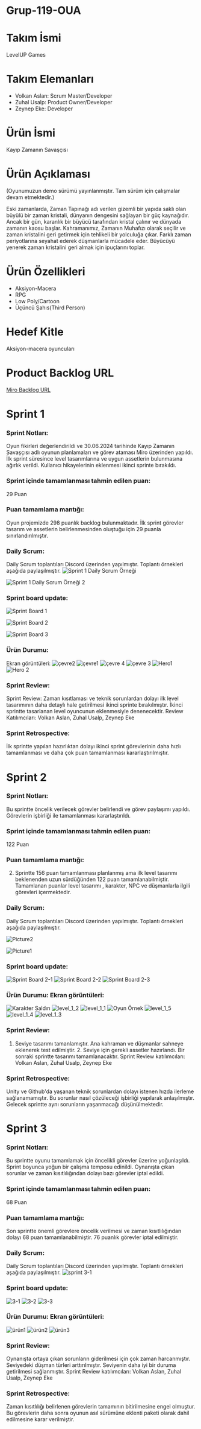 # Grup-119-OUA
# Takım İsmi <br/>
LevelUP Games
# Takım Elemanları
+ Volkan Aslan: Scrum Master/Developer
+ Zuhal Usalp: Product Owner/Developer
+ Zeynep Eke: Developer

# Ürün İsmi <br/>
Kayıp Zamanın Savaşçısı
# Ürün Açıklaması 
(Oyunumuzun demo sürümü yayınlanmıştır. Tam sürüm için çalışmalar devam etmektedir.)

Eski zamanlarda, Zaman Tapınağı adı verilen gizemli bir yapıda saklı olan büyülü bir zaman kristali, dünyanın dengesini sağlayan bir güç kaynağıdır. Ancak bir gün, karanlık bir büyücü tarafından kristal çalınır ve dünyada zamanın kaosu başlar. Kahramanımız, Zamanın Muhafızı olarak seçilir ve zaman kristalini geri getirmek için tehlikeli bir yolculuğa çıkar. Farklı zaman periyotlarına seyahat ederek düşmanlarla mücadele eder. Büyücüyü yenerek zaman kristalini geri almak için ipuçlarını toplar.

# Ürün Özellikleri
+ Aksiyon-Macera
+ RPG
+ Low Poly/Cartoon
+ Üçüncü Şahıs(Third Person)

# Hedef Kitle
Aksiyon-macera oyuncuları

# Product Backlog URL
[Miro Backlog URL](https://miro.com/app/board/uXjVK3c14ag=/?share_link_id=744748613252)

# Sprint 1
### Sprint Notları: 
Oyun fikirleri değerlendirildi ve 30.06.2024 tarihinde Kayıp Zamanın Savaşçısı adlı oyunun planlamaları ve görev ataması Miro üzerinden yapıldı. İlk sprint süresince level tasarımlarına ve uygun assetlerin bulunmasına ağırlık verildi. Kullanıcı hikayelerinin eklenmesi ikinci sprinte bırakıldı.
### Sprint içinde tamamlanması tahmin edilen puan: 
29 Puan
### Puan tamamlama mantığı: 
Oyun projemizde 298 puanlık backlog bulunmaktadır. İlk sprint görevler tasarım ve assetlerin belirlenmesinden oluştuğu için 29 puanla sınırlandırılmıştır.
### Daily Scrum: 
Daily Scrum toplantıları Discord üzerinden yapılmıştır. Toplantı örnekleri aşağıda paylaşılmıştır.
![Sprint 1 Daily Scrum Örneği](https://github.com/zeynepeke/Grup-119-OUA/assets/171696673/dd196d69-467d-4c54-8853-869a87eeba82)

![Sprint 1 Daily Scrum Örneği 2](https://github.com/zeynepeke/Grup-119-OUA/assets/171696673/ca4de769-d7bc-492e-9718-65db862037e6)

### Sprint board update: 
![Sprint Board 1](https://github.com/zeynepeke/Grup-119-OUA/assets/171696673/820341ca-e732-4d7c-944a-194c9c863223)

![Sprint Board 2](https://github.com/zeynepeke/Grup-119-OUA/assets/171696673/805e3477-5a73-45e5-bcf2-87102cd024eb)

![Sprint Board 3](https://github.com/zeynepeke/Grup-119-OUA/assets/171696673/2ac8f447-3c71-48b8-80b6-f0437f26b3f6)


### Ürün Durumu: 
Ekran görüntüleri:
![çevre2](https://github.com/zeynepeke/Grup-119-OUA/assets/171696673/63ceaaff-509e-411f-b4ce-d47b31082160)
![çevre1](https://github.com/zeynepeke/Grup-119-OUA/assets/171696673/f8b3a97d-6efd-4bc6-9d08-efb4acae08ff)
![çevre 4](https://github.com/zeynepeke/Grup-119-OUA/assets/171696673/45af0d4b-14f5-4591-989d-fdaffcdaeca1)
![çevre 3](https://github.com/zeynepeke/Grup-119-OUA/assets/171696673/4d041afe-b1e8-4910-888a-9aa6ab436393)
![Hero1](https://github.com/zeynepeke/Grup-119-OUA/assets/171696673/080725b1-17e5-4064-8e4d-b19544670c8d)
![Hero 2](https://github.com/zeynepeke/Grup-119-OUA/assets/171696673/767c95be-0332-4a56-a142-2ea955815347)


### Sprint Review:
Sprint Review: Zaman kısıtlaması ve teknik sorunlardan dolayı ilk level tasarımının daha detaylı hale getirilmesi ikinci sprinte bırakılmıştır. İkinci sprintte tasarlanan level oyuncunun eklenmesiyle denenecektir. 
Review Katılımcıları: Volkan Aslan, Zuhal Usalp, Zeynep Eke

### Sprint Retrospective: 
İlk sprintte yapılan hazırlıktan dolayı ikinci sprint görevlerinin daha hızlı tamamlanması ve daha çok puan tamamlanması kararlaştırılmıştır.

# Sprint 2
### Sprint Notları:
Bu sprintte öncelik verilecek görevler belirlendi ve görev paylaşımı yapıldı. Görevlerin işbirliği ile tamamlanması kararlaştırıldı.
### Sprint içinde tamamlanması tahmin edilen puan: 
122 Puan

### Puan tamamlama mantığı: 
2. Sprintte 156 puan tamamlanması planlanmış ama ilk level tasarımı beklenenden uzun sürdüğünden 122 puan tamamlanabilmiştir. Tamamlanan puanlar level tasarımı , karakter, NPC ve düşmanlarla ilgili görevleri içermektedir.

### Daily Scrum: 
Daily Scrum toplantıları Discord üzerinden yapılmıştır. Toplantı örnekleri aşağıda paylaşılmıştır.

![Picture2](https://github.com/user-attachments/assets/34cef211-f370-4004-89cd-75caf31782c4)

![Picture1](https://github.com/user-attachments/assets/9e108b54-6307-4896-a3ab-5bc6045798d6)


### Sprint board update: 

![Sprint Board 2-1](https://github.com/user-attachments/assets/4801bb58-d605-466b-a0a7-ae32948a6337)
![Sprint Board 2-2](https://github.com/user-attachments/assets/05e56319-c13c-4542-a4ae-9586aedb98ef)
![Sprint Board 2-3](https://github.com/user-attachments/assets/61f6fa2c-516f-44c4-b501-88a7ff447b21)

### Ürün Durumu: Ekran görüntüleri:

![Karakter Saldırı](https://github.com/user-attachments/assets/83f3cab9-04e7-4c49-9651-aaf8bde1a49e)
![level_1_2](https://github.com/user-attachments/assets/77140f09-e07a-40ed-963c-e0dfcad227b5)
![level_1_1](https://github.com/user-attachments/assets/0a7de450-6441-442d-8234-f5cb68fb5b15)
![Oyun Örnek](https://github.com/user-attachments/assets/b3b31b9f-d3c2-456e-8a13-d0b735cb9f12)
![level_1_5](https://github.com/user-attachments/assets/fc82b22f-4753-48a3-9e1b-83b401628763)
![level_1_4](https://github.com/user-attachments/assets/e9825450-838f-45cb-9fdc-c8fed40b52bd)
![level_1_3](https://github.com/user-attachments/assets/2fc7965b-3a5f-4c17-a56a-0c946c7e550a)


### Sprint Review:
1. Seviye tasarımı tamanlamıştır. Ana kahraman ve düşmanlar sahneye eklenerek test edilmiştir. 2. Seviye için gerekli assetler hazırlandı. Bir sonraki sprintte tasarımı tamamlanacaktır. Sprint Review katılımcıları: Volkan Aslan, Zuhal Usalp, Zeynep Eke

### Sprint Retrospective:
Unity ve Github'da yaşanan teknik sorunlardan dolayı istenen hızda ilerleme sağlanamamıştır. Bu sorunlar nasıl çözüleceği işbirliği yapılarak anlaşılmıştır. Gelecek sprintte aynı sorunların yaşanmacağı düşünülmektedir. 

# Sprint 3
### Sprint Notları:
Bu sprintte oyunu tamamlamak için öncelikli görevler üzerine yoğunlaşıldı. Sprint boyunca yoğun bir çalışma temposu edinildi. Oynanışta çıkan sorunlar ve zaman kısıtlılığından dolayı bazı görevler iptal edildi.

### Sprint içinde tamamlanması tahmin edilen puan: 
68 Puan

### Puan tamamlama mantığı:
Son sprintte önemli görevlere öncelik verilmesi ve zaman kısıtlılığından dolayı 68 puan tamamlanabilmiştir. 76 puanlık görevler iptal edilmiştir. 

### Daily Scrum: 
Daily Scrum toplantıları Discord üzerinden yapılmıştır. Toplantı örnekleri aşağıda paylaşılmıştır.
![sprint 3-1](https://github.com/user-attachments/assets/3b1d7474-9189-4bb0-8010-075770af21da)

### Sprint board update: 
![3-1](https://github.com/user-attachments/assets/9ac5894b-26a1-4e43-a465-87ef8b52247d)
![3-2](https://github.com/user-attachments/assets/385da963-9258-4944-a132-e27d566e47f2)
![3-3](https://github.com/user-attachments/assets/95594e20-d71f-4984-8431-578b061ca6d9)

### Ürün Durumu: Ekran görüntüleri:
![ürün1](https://github.com/user-attachments/assets/321c6268-e247-4dc7-a035-e102cbd3015a)
![ürün2](https://github.com/user-attachments/assets/1baa0c5a-674b-48a7-b018-538d2a4539c1)
![ürün3](https://github.com/user-attachments/assets/84b07754-7daa-48fb-8792-22360531db35)

### Sprint Review:
Oynanışta ortaya çıkan sorunların giderilmesi için çok zaman harcanmıştır. Seviyedeki düşman türleri arttırılmıştır. Seviyenin daha iyi bir duruma getirilmesi sağlanmıştır. Sprint Review katılımcıları: Volkan Aslan, Zuhal Usalp, Zeynep Eke

### Sprint Retrospective:
Zaman kısıtlılığı belirlenen görevlerin tamamının bitirilmesine engel olmuştur. Bu görevlerin daha sonra oyunun asıl sürümüne eklenti paketi olarak dahil edilmesine karar verilmiştir.


